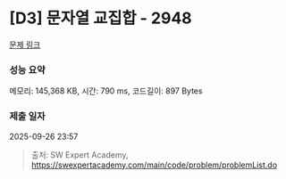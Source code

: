 # [D3] 문자열 교집합 - 2948 

[문제 링크](https://swexpertacademy.com/main/code/problem/problemDetail.do?contestProbId=AV-Un3G64SUDFAXr) 

### 성능 요약

메모리: 145,368 KB, 시간: 790 ms, 코드길이: 897 Bytes

### 제출 일자

2025-09-26 23:57



> 출처: SW Expert Academy, https://swexpertacademy.com/main/code/problem/problemList.do